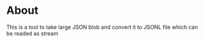 # About

This is a tool to take large JSON blob and convert it to JSONL file which can be readed as stream
